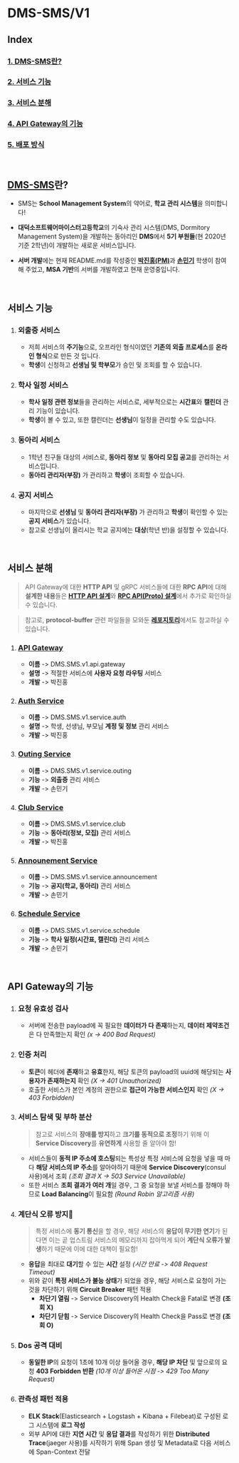 # **DMS-SMS/V1**

## **Index**
### [**1. DMS-SMS란?**](#DMS-/SMS란?)
### [**2. 서비스 기능**](#서비스-기능)
### [**3. 서비스 분해**](#서비스-분해)
### [**4. API Gateway의 기능**](#API-Gateway-기능)
### [**5. 배포 방식**](#배포-방식)

<br>

## **[DMS-SMS](https://github.com/DMS-SMS)란?**
- SMS는 **School Management System**의 약어로, **학교 관리 시스템**을 의미합니다!

- **대덕소프트웨어마이스터고등학교**의 기숙사 관리 시스템(DMS, Dormitory Management System)을 개발하는 동아리인 **DMS**에서 **5기 부원들**(현 2020년 기준 2학년)이 개발하는 새로운 서비스입니다.
- **서버 개발**에는 현재 README.md를 작성중인 [**박진홍(PM)**](https://github.com/parkjinhong03)과 [**손민기**](https://github.com/mallycrip) 학생이 참여해 주었고, **MSA 기반**의 서버를 개발하였고 현재 운영중입니다.

<br>

## **서비스 기능**
1. ### **외출증 서비스**
    - 저희 서비스의 **주기능**으로, 오프라인 형식이였던 **기존의 외출 프로세스**를 **온라인 형식**으로 만든 것 입니다.
    - **학생**이 신청하고 **선생님 및 학부모**가 승인 및 조회를 할 수 있습니다.

2. ### **학사 일정 서비스**
    - **학사 일정 관련 정보**들을 관리하는 서비스로, 세부적으로는 **시간표**와 **캘린더** 관리 기능이 있습니다. 
    - **학생**이 볼 수 있고, 또한 캘린더는 **선생님**이 일정을 관리할 수도 있습니다.

3. ### **동아리 서비스**
    - 1학년 친구들 대상의 서비스로, **동아리 정보** 및 **동아리 모집 공고**를 관리하는 서비스입니다.
    - **동아리 관리자(부장)** 가 관리하고 **학생**이 조회할 수 있습니다.

4. ### **공지 서비스**
    - 마지막으로 **선생님** 및 **동아리 관리자(부장)** 가 관리하고 **학생**이 확인할 수 있는 **공지 서비스**가 있습니다. 
    - 참고로 선생님이 올리시는 학교 공지에는 **대상**(학년 반)을 설정할 수 있습니다.

<br>

## **서비스 분해**
> API Gateway에 대한 **HTTP API** 및 gRPC 서비스들에 대한 **RPC API**에 대해 **설계한 내용**들은 [**HTTP API 설계**](https://www.notion.so/HTTP-API-e6805bd5bf154c64bc367d7755badfc6)와 [**RPC API(Proto) 설계**](https://www.notion.so/RPC-API-Proto-064e1962f27643f3bdcdadb6307d545b)에서  추가로 확인하실 수 있습니다.

> 참고로, **protocol-buffer** 관련 파일들을 모와둔 [**레포지토리**](https://github.com/DMS-SMS/v1-protocol-buffer)에서도 참고하실 수 있습니다.  

1. ### [**API Gateway**](https://github.com/DMS-SMS/v1-api-gateway) 
    - **이름** -> DMS.SMS.v1.api.gateway
    - **설명** -> 적절한 서비스에 **사용자 요청 라우팅** 서비스
    - **개발** -> 박진홍

2. ### [**Auth Service**](https://github.com/DMS-SMS/v1-service-auth)
    - **이름** -> DMS.SMS.v1.service.auth
    - **설명** -> 학생, 선생님, 부모님 **계정 및 정보** 관리 서비스
    - **개발** -> 박진홍

3. ### [**Outing Service**](https://github.com/DMS-SMS/v1-service-outing)
    - **이름** -> DMS.SMS.v1.service.outing
    - **기능** -> **외출증** 관리 서비스
    - **개발** -> 손민기

4. ### [**Club Service**](https://github.com/DMS-SMS/v1-service-club) 
    - **이름** -> DMS.SMS.v1.service.club
    - **기능** -> **동아리(정보, 모집)** 관리 서비스
    - **개발** -> 박진홍

5. ### [**Announement Service**](https://github.com/DMS-SMS/v1-service-announcement) 
    - **이름** -> DMS.SMS.v1.service.announcement
    - **기능** -> **공지(학교, 동아리)** 관리 서비스
    - **개발** -> 손민기

6. ### [**Schedule Service**](https://github.com/DMS-SMS/v1-service-schedule) 
    - **이름** -> DMS.SMS.v1.service.schedule
    - **기능** -> **학사 일정(시간표, 캘린더)** 관리 서비스
    - **개발** -> 손민기

<br>

## **API Gateway의 기능**
1. ### **요청 유효성 검사**
    - 서버에 전송한 payload에 꼭 필요한 **데이터가 다 존재**하는지, **데이터 제약조건**은 다 만족했는지 확인 *(x -> 400 Bad Request)* 

2. ### **인증 처리**
    - **토큰**이 헤더에 **존재**하고 **유효**한지, 해당 토큰의 payload의 uuid에 해당되는 **사용자가 존재하는지** 확인 *(X -> 401 Unauthorized)*
    - 호출한 서비스가 본인 계정의 권한으로 **접근이 가능한 서비스인지** 확인 *(X -> 403 Forbidden)*

3. ### **서비스 탐색 및 부하 분산**
    > 참고로 서비스의 **장애를 방지**하고 **크기를 동적으로 조정**하기 위해 이 **Service Discovery**를 **유연하게** 사용할 줄 알아야 함!
    - 서비스들이 **동적 IP 주소에 호스팅**되는 특성상 특정 서비스에 요청을 넣을 때 마다 **해당 서비스의 IP 주소**를 알아야하기 때문에 **Service Discovery**(consul 사용)에서 조회 *(조회 결과 X -> 503 Service Unavailable)*
    - 또한 서비스 **조회 결과가 여러 개**일 경우, 그 중 요청을 보낼 서비스를 정해야 하므로 **Load Balancing**이 필요함 *(Round Robin 알고리즘 사용)*

4. ### **계단식 오류 방지**
    > 특정 서비스에 **동기 통신**을 할 경우, 해당 서비스의 **응답이 무기한 연기**가 된다면 이는 곧 업스트림 서비스의 메모리까지 잡아먹게 되어 **계단식 오류가 발생**하기 때문에 이에 대한 대책이 필요함!
    - **응답**을 최대로 **대기**할 수 있는 **시간** 설정 *(시간 만료 -> 408 Request Timeout)*
    - 위와 같이 **특정 서비스가 불능 상태**가 되었을 경우, 해당 서비스로 요청이 가는 것을 차단하기 위해 **Circuit Breaker** 패턴 적용
        - **차단기 열림** -> Service Discovery의 Health Check을 Fatal로 변경 **(조회 X)**
        - **차단기 닫힘** -> Service Discovery의 Health Check을 Pass로 변경 **(조회 O)**

5. ### **Dos 공격 대비**
    - **동일한 IP**의 요청이 1초에 10개 이상 들어올 경우, **해당 IP 차단** 및 앞으로의 요청 **403 Forbidden 반환** *(10개 이상 들어온 시점 -> 429 Too Many Request)*

6. ### **관측성 패턴 적용**
    - **ELK Stack**(Elasticsearch + Logstash + Kibana + Filebeat)로 구성된 로그 시스템에 **로그 작성**
    - 외부 API에 대한 **지연 시간** 및 **응답 결과**를 작성하기 위한 **Distributed Trace**(jaeger 사용)를 시작하기 위해 Span 생성 및 Metadata로 다음 서비스에 Span-Context 전달
